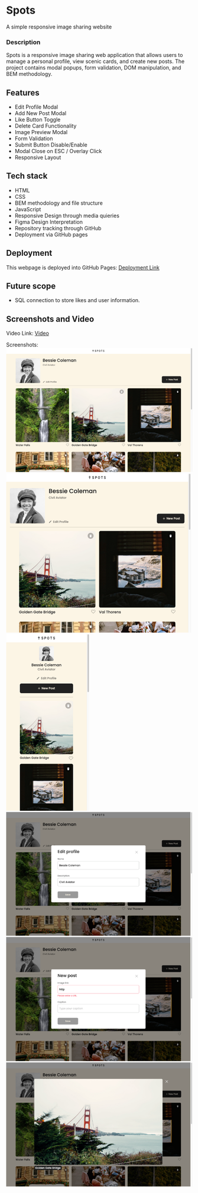 # Spots

A simple responsive image sharing website

### Description

Spots is a responsive image sharing web application that allows users to manage a personal profile, view scenic cards, and create new posts. The project contains modal popups, form validation, DOM manipulation, and BEM methodology.

## Features

- Edit Profile Modal
- Add New Post Modal
- Like Button Toggle
- Delete Card Functionality
- Image Preview Modal
- Form Validation
- Submit Button Disable/Enable
- Modal Close on ESC / Overlay Click
- Responsive Layout

## Tech stack

- HTML
- CSS
- BEM methodology and file structure
- JavaScript
- Responsive Design through media quieries
- Figma Design Interpretation
- Repository tracking through GitHub
- Deployment via GitHub pages

## Deployment

This webpage is deployed into GitHub Pages: [Deployment Link](https://prakruthin.github.io/se_project_spots/index.html)

## Future scope

- SQL connection to store likes and user information.

## Screenshots and Video

Video Link: [Video](https://drive.google.com/file/d/1W2rfSHymiSZul-9Je0l9duxUCwLcJRsN/view?usp=drive_link)

Screenshots:
<img src="./screenshots/desktop_view.png" alt="Desktop view" />
<img src="./screenshots/tablet_view.png" alt="Tablet view">
<img src="./screenshots/mobile_view.png" alt="Mobile view">
<img src="./screenshots/edit_profile.png" alt="Edit profile">
<img src="./screenshots/new_post.png" alt="New post">
<img src="./screenshots/image_preview.png" alt="Image preview">
